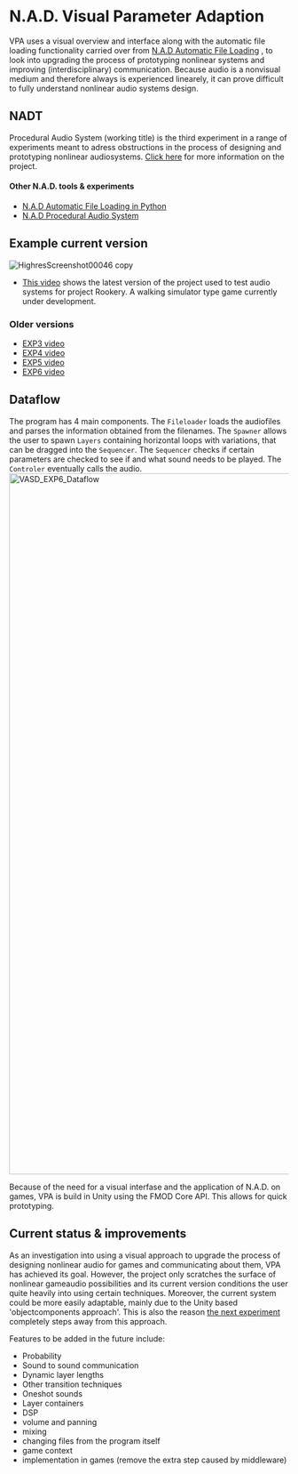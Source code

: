 # N.A.D. Visual Parameter Adaption
VPA uses a visual overview and interface along with the automatic file loading functionality carried over from [N.A.D Automatic File Loading](https://github.com/StijndeK/N.A.D.AutomaticSoundloader)
, to look into upgrading the process of prototyping nonlinear systems and improving (interdisciplinary) communication. Because audio is a nonvisual medium and therefore always is experienced linearely, it can prove difficult to fully understand nonlinear audio systems design.

## NADT
Procedural Audio System (working title) is the third experiment in a range of experiments meant to adress obstructions in the process of designing and prototyping nonlinear audiosystems. [Click here](http://sdkoning.com/PF/N.A.D.T..html) for more information on the project.

#### Other N.A.D. tools & experiments
- [N.A.D Automatic File Loading in Python](https://github.com/StijndeK/N.A.D.AutomaticSoundloader)
- [N.A.D Procedural Audio System](https://github.com/StijndeK/N.A.D.ProcederalAudioSystem)

## Example current version
![HighresScreenshot00046 copy](https://user-images.githubusercontent.com/31696336/81261235-fff5f200-903b-11ea-8ebb-8e6addefe3ef.png)

- [This video](https://streamable.com/y6rm5e) shows the latest version of the project used to test audio systems for project Rookery. A walking simulator type game currently under development.

### Older versions
- [EXP3 video](https://streamable.com/434ev)
- [EXP4 video](https://streamable.com/wqf3h)
- [EXP5 video](https://streamable.com/uvkjxm)
- [EXP6 video](https://streamable.com/y6rm5e)

## Dataflow
The program has 4 main components. The `Fileloader` loads the audiofiles and parses the information obtained from the filenames. The `Spawner` allows the user to spawn `Layers` containing horizontal loops with variations, that can be dragged into the `Sequencer`. The `Sequencer` checks if certain parameters are checked to see if and what sound needs to be played. The `Controler` eventually calls the audio.
<img width="1261" alt="VASD_EXP6_Dataflow" src="https://user-images.githubusercontent.com/31696336/79068833-1f625f00-7cca-11ea-98f7-a95e34ac824b.png">

Because of the need for a visual interfase and the application of N.A.D. on games, VPA is build in Unity using the FMOD Core API. This allows for quick prototyping.


## Current status & improvements
As an investigation into using a visual approach to upgrade the process of designing nonlinear audio for games and communicating about them, VPA has achieved its goal. However, the project only scratches the surface of nonlinear gameaudio possibilities and its current version conditions the user quite heavily into using certain techniques. Moreover, the current system could be more easily adaptable, mainly due to the Unity based 'objectcomponents approach'. This is also the reason [the next experiment](https://github.com/StijndeK/N.A.D.ProcederalAudioSystem) completely steps away from this approach.

Features to be added in the future include:
- Probability
- Sound to sound communication
- Dynamic layer lengths
- Other transition techniques
- Oneshot sounds 
- Layer containers
- DSP
- volume and panning
- mixing
- changing files from the program itself
- game context
- implementation in games (remove the extra step caused by middleware)

